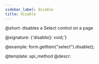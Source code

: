 ```yaml
---
sidebar_label: disable
title: disable
---          
```


@short: disables a Select control on a page

@signature: {'disable(): void;'}





@example:
form.getItem("select").disable();


@template: api_method
@descr:


